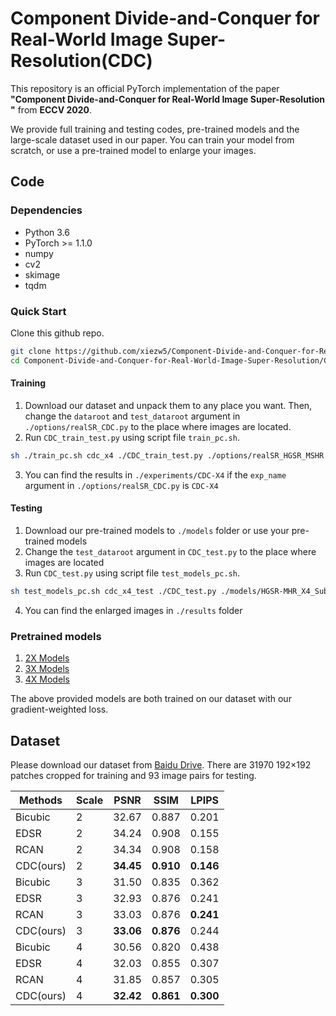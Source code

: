 # Component Divide-and-Conquer for Real-World Image Super-Resolution(CDC)

This repository is an official PyTorch implementation of the paper **"Component Divide-and-Conquer for Real-World Image Super-Resolution
"** from **ECCV 2020**.

We provide full training and testing codes, pre-trained models and the large-scale dataset used in our paper. You can train your model from scratch, or use a pre-trained model to enlarge your images.

## Code
### Dependencies
* Python 3.6
* PyTorch >= 1.1.0
* numpy
* cv2
* skimage
* tqdm

### Quick Start
Clone this github repo.
```bash
git clone https://github.com/xiezw5/Component-Divide-and-Conquer-for-Real-World-Image-Super-Resolution
cd Component-Divide-and-Conquer-for-Real-World-Image-Super-Resolution/CDC
```
#### Training
1. Download our dataset and unpack them to any place you want. Then, change the ```dataroot``` and ```test_dataroot``` argument in ```./options/realSR_CDC.py``` to the place where images are located.
2. Run ```CDC_train_test.py``` using script file ```train_pc.sh```.
```bash
sh ./train_pc.sh cdc_x4 ./CDC_train_test.py ./options/realSR_HGSR_MSHR.py 1
```
3. You can find the results in ```./experiments/CDC-X4``` if the ```exp_name``` argument in ```./options/realSR_CDC.py``` is ```CDC-X4```

#### Testing
1. Download our pre-trained models to ```./models``` folder or use your pre-trained models
2. Change the ```test_dataroot``` argument in ```CDC_test.py``` to the place where images are located
3. Run ```CDC_test.py``` using script file ```test_models_pc.sh```.
```bash
sh test_models_pc.sh cdc_x4_test ./CDC_test.py ./models/HGSR-MHR_X4_SubRegion_GW_283.pth 1
```
4. You can find the enlarged images in ```./results``` folder

### Pretrained models
1. [2X Models]()
2. [3X Models]()
3. [4X Models]()

The above provided models are both trained on our dataset with our gradient-weighted loss.

## Dataset
Please download our dataset from [Baidu Drive](). There are 31970 192×192 patches cropped for training and 93 image pairs for testing.

 |Methods    |  Scale  |    PSNR    |    SSIM    |    LPIPS    |
 |-----------|---------|:----------:|:----------:|:-----------:|
 |Bicubic    |    2    |    32.67   |    0.887   |    0.201    |
 |EDSR       |    2    |    34.24   |    0.908   |    0.155    |
 |RCAN       |    2    |    34.34   |    0.908   |    0.158    |
 |CDC(ours)  |    2    |  **34.45** |  **0.910** |  **0.146**  |
 |Bicubic    |    3    |    31.50   |    0.835   |    0.362    |
 |EDSR       |    3    |    32.93   |    0.876   |    0.241    |
 |RCAN       |    3    |    33.03   |    0.876   |  **0.241**  |
 |CDC(ours)  |    3    |  **33.06** |  **0.876** |    0.244    |
 |Bicubic    |    4    |    30.56   |    0.820   |    0.438    |
 |EDSR       |    4    |    32.03   |    0.855   |    0.307    |
 |RCAN       |    4    |    31.85   |    0.857   |    0.305    |
 |CDC(ours)  |    4    |  **32.42** |  **0.861** |  **0.300**  |
